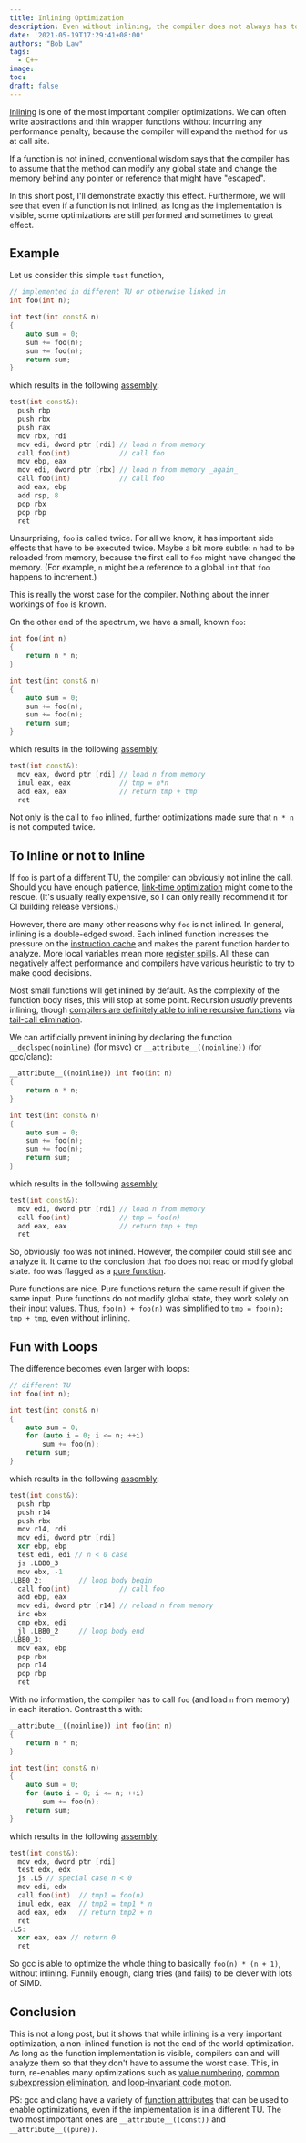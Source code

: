 ```yaml
---
title: Inlining Optimization 
description: Even without inlining, the compiler does not always has to assume the worst case.
date: '2021-05-19T17:29:41+08:00'
authors: "Bob Law"
tags: 
  - C++
image:
toc:
draft: false
---
```


[Inlining](https://en.wikipedia.org/wiki/Inline_expansion) is one of the most important compiler optimizations.
We can often write abstractions and thin wrapper functions without incurring any performance penalty, because the compiler will expand the method for us at call site.

If a function is not inlined, conventional wisdom says that the compiler has to assume that the method can modify any global state and change the memory behind any pointer or reference that might have "escaped".

In this short post, I'll demonstrate exactly this effect.
Furthermore, we will see that even if a function is not inlined, as long as the implementation is visible, some optimizations are still performed and sometimes to great effect.

## Example

Let us consider this simple `test` function,

```cpp
// implemented in different TU or otherwise linked in
int foo(int n);

int test(int const& n) 
{
    auto sum = 0;
    sum += foo(n);
    sum += foo(n);
    return sum;
}
```

which results in the following [assembly](https://godbolt.org/z/oE5ozq1b4):

```cpp
test(int const&):
  push rbp
  push rbx
  push rax
  mov rbx, rdi
  mov edi, dword ptr [rdi] // load n from memory
  call foo(int)            // call foo
  mov ebp, eax
  mov edi, dword ptr [rbx] // load n from memory _again_
  call foo(int)            // call foo
  add eax, ebp
  add rsp, 8
  pop rbx
  pop rbp
  ret
```

Unsurprising, `foo` is called twice.
For all we know, it has important side effects that have to be executed twice.
Maybe a bit more subtle: `n` had to be reloaded from memory, because the first call to `foo` might have changed the memory.
(For example, `n` might be a reference to a global `int` that `foo` happens to increment.)

This is really the worst case for the compiler.
Nothing about the inner workings of `foo` is known.

On the other end of the spectrum, we have a small, known `foo`:

```cpp
int foo(int n)
{
    return n * n;
}

int test(int const& n) 
{
    auto sum = 0;
    sum += foo(n);
    sum += foo(n);
    return sum;
}
```

which results in the following [assembly](https://godbolt.org/z/6T6qsd79x):

```cpp
test(int const&):
  mov eax, dword ptr [rdi] // load n from memory
  imul eax, eax            // tmp = n*n
  add eax, eax             // return tmp + tmp
  ret
```

Not only is the call to `foo` inlined, further optimizations made sure that `n * n` is not computed twice.

## To Inline or not to Inline

If `foo` is part of a different TU, the compiler can obviously not inline the call.
Should you have enough patience, [link-time optimization](https://en.wikipedia.org/wiki/Interprocedural_optimization) might come to the rescue.
(It's usually really expensive, so I can only really recommend it for CI building release versions.)

However, there are many other reasons why `foo` is not inlined.
In general, inlining is a double-edged sword.
Each inlined function increases the pressure on the [instruction cache](https://en.wikipedia.org/wiki/CPU_cache) and makes the parent function harder to analyze.
More local variables mean more [register spills](https://en.wikipedia.org/wiki/Register_allocation).
All these can negatively affect performance and compilers have various heuristic to try to make good decisions.

Most small functions will get inlined by default.
As the complexity of the function body rises, this will stop at some point.
Recursion _usually_ prevents inlining, though [compilers are definitely able to inline recursive functions](https://godbolt.org/z/Ehdqcq37c) via [tail-call elimination](https://en.wikipedia.org/wiki/Tail_call).

We can artificially prevent inlining by declaring the function `__declspec(noinline)` (for msvc) or `__attribute__((noinline))` (for gcc/clang):

```cpp
__attribute__((noinline)) int foo(int n)
{
    return n * n;
}

int test(int const& n) 
{
    auto sum = 0;
    sum += foo(n);
    sum += foo(n);
    return sum;
}
```

which results in the following [assembly](https://godbolt.org/z/v5bPd99bo):

```cpp
test(int const&):
  mov edi, dword ptr [rdi] // load n from memory
  call foo(int)            // tmp = foo(n)
  add eax, eax             // return tmp + tmp
  ret
```

So, obviously `foo` was not inlined.
However, the compiler could still see and analyze it.
It came to the conclusion that `foo` does not read or modify global state.
`foo` was flagged as a [pure function](https://en.wikipedia.org/wiki/Pure_function).

Pure functions are nice.
Pure functions return the same result if given the same input.
Pure functions do not modify global state, they work solely on their input values.
Thus, `foo(n) + foo(n)` was simplified to `tmp = foo(n); tmp + tmp`, even without inlining.

## Fun with Loops

The difference becomes even larger with loops:

```cpp
// different TU
int foo(int n);

int test(int const& n) 
{
    auto sum = 0;
    for (auto i = 0; i <= n; ++i)
        sum += foo(n);
    return sum;
}
```

which results in the following [assembly](https://godbolt.org/z/4ErEvzecE):

```cpp
test(int const&):
  push rbp
  push r14
  push rbx
  mov r14, rdi
  mov edi, dword ptr [rdi]
  xor ebp, ebp
  test edi, edi // n < 0 case
  js .LBB0_3
  mov ebx, -1
.LBB0_2:         // loop body begin
  call foo(int)            // call foo
  add ebp, eax
  mov edi, dword ptr [r14] // reload n from memory
  inc ebx
  cmp ebx, edi
  jl .LBB0_2     // loop body end
.LBB0_3:
  mov eax, ebp
  pop rbx
  pop r14
  pop rbp
  ret
```

With no information, the compiler has to call `foo` (and load `n` from memory) in each iteration.
Contrast this with:

```cpp
__attribute__((noinline)) int foo(int n)
{
    return n * n;
}

int test(int const& n) 
{
    auto sum = 0;
    for (auto i = 0; i <= n; ++i)
        sum += foo(n);
    return sum;
}
```

which results in the following [assembly](https://godbolt.org/z/96Mxvsv9b):

```cpp
test(int const&):
  mov edx, dword ptr [rdi]
  test edx, edx
  js .L5 // special case n < 0
  mov edi, edx
  call foo(int)  // tmp1 = foo(n)
  imul edx, eax  // tmp2 = tmp1 * n
  add eax, edx   // return tmp2 + n
  ret
.L5:
  xor eax, eax // return 0
  ret
```

So gcc is able to optimize the whole thing to basically `foo(n) * (n + 1)`, without inlining.
Funnily enough, clang tries (and fails) to be clever with lots of SIMD.

## Conclusion

This is not a long post, but it shows that while inlining is a very important optimization, a non-inlined function is not the end of ~~the world~~ optimization.
As long as the function implementation is visible, compilers can and will analyze them so that they don't have to assume the worst case.
This, in turn, re-enables many optimizations such as [value numbering](https://en.wikipedia.org/wiki/Value_numbering), [common subexpression elimination](https://en.wikipedia.org/wiki/Common_subexpression_elimination), and [loop-invariant code motion](https://en.wikipedia.org/wiki/Loop-invariant_code_motion).

PS: gcc and clang have a variety of [function attributes](https://gcc.gnu.org/onlinedocs/gcc/Common-Function-Attributes.html) that can be used to enable optimizations, even if the implementation is in a different TU.
The two most important ones are `__attribute__((const))` and `__attribute__((pure))`.
